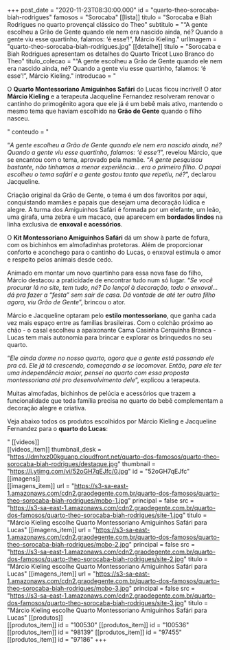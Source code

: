 +++
post_date = "2020-11-23T08:30:00.000"
id = "quarto-theo-sorocaba-biah-rodrigues"
famosos = "Sorocaba"
[[lista]] 
    titulo = "Sorocaba e Biah Rodrigues no quarto provençal clássico do Theo"
    subtitulo = "“A gente escolheu a Grão de Gente quando ele nem era nascido ainda, né? Quando a gente viu esse quartinho, falamos: ‘é esse’!”, <span>Márcio Kieling.</span>"
    urlImagem = "quarto-theo-sorocaba-biah-rodrigues.jpg"
[[detalhe]] 
    titulo = "Sorocaba e Biah Rodrigues apresentam os detalhes do Quarto Tricot Luxo Branco do Theo"
    titulo_colecao = "“A gente escolheu a Grão de Gente quando ele nem era nascido ainda, né? Quando a gente viu esse quartinho, falamos: ‘é esse’!”, <span>Márcio Kieling.</span>"
    introducao = "<p>O <strong>Quarto Montessoriano Amiguinhos Safári</strong> do Lucas ficou incrível! O ator <strong>Márcio Kieling</strong> e a terapeuta Jacqueline Fernandez resolveram renovar o cantinho do primogênito agora que ele já é um bebê mais ativo, mantendo o mesmo tema que haviam escolhido na <strong>Grão de Gente</strong> quando o filho nasceu.</p>"
    conteudo = "<p>“<em>A gente escolheu a Grão de Gente quando ele nem era nascido ainda, né? Quando a gente viu esse quartinho, falamos: ‘é esse’!</em>”, revelou Márcio, que se encantou com o tema, aprovado pela mamãe. “<em>A gente pesquisou bastante, não tínhamos a menor experiência… era o primeiro filho. O papai escolheu o tema safári e a gente gostou tanto que repetiu, né?</em>”, declarou Jacqueline. </p> <p>Criação original da Grão de Gente, o tema é um dos favoritos por aqui, conquistando mamães e papais que desejam uma decoração lúdica e alegre. A turma dos Amiguinhos Safári é formada por um elefante, um leão, uma girafa, uma zebra e um macaco, que aparecem em <strong>bordados lindos</strong> na linha exclusiva de <strong>enxoval e acessórios</strong>. </p> <p>O <strong>Kit Montessoriano Amiguinhos Safári</strong> dá um show à parte de fofura, com os bichinhos em almofadinhas protetoras. Além de proporcionar conforto e aconchego para o cantinho do Lucas, o enxoval estimula o amor e respeito pelos animais desde cedo.</p> <p>Animado em montar um novo quartinho para essa nova fase do filho, Márcio destacou a praticidade de encontrar tudo num só lugar. “<em>Se você procurar lá no site, tem tudo, né? Do lençol à decoração, todo o enxoval… dá pra fazer a “festa” sem sair de casa. Dá vontade de até ter outro filho agora, viu Grão de Gente</em>”, brincou o ator. </p> <p>Márcio e Jacqueline optaram pelo <strong>estilo montessoriano</strong>, que ganha cada vez mais espaço entre as famílias brasileiras. Com o colchão próximo ao chão - o casal escolheu a apaixonante Cama Casinha Cerquinha Branca - Lucas tem mais autonomia para brincar e explorar os brinquedos no seu quarto. </p> <p>“<em>Ele ainda dorme no nosso quarto, agora que a gente está passando ele pra cá. Ele já tá crescendo, começando a se locomover. Então, para ele ter uma independência maior, pensei no quarto com essa proposta montessoriana até pro desenvolvimento dele</em>”, explicou a terapeuta. </p> <p>Muitas almofadas, bichinhos de pelúcia e acessórios que trazem a funcionalidade que toda família precisa no quarto do bebê complementam a decoração alegre e criativa. </p> <p>Veja abaixo todos os produtos escolhidos por Márcio Kieling e Jacqueline Fernandez para o <strong>quarto do Lucas</strong>:</p>"
    [[videos]]  
        [[videos_item]] 
            thumbnail_desk = "https://dmhxz00kguanp.cloudfront.net/quarto-dos-famosos/quarto-theo-sorocaba-biah-rodrigues/destaque.jpg"
            thumbnail = "https://i.ytimg.com/vi/52oGH7qEJfc/0.jpg"
            id = "52oGH7qEJfc"
    [[imagens]]  
        [[imagens_item]] 
            url = "https://s3-sa-east-1.amazonaws.com/cdn2.graodegente.com.br/quarto-dos-famosos/quarto-theo-sorocaba-biah-rodrigues/mobo-1.jpg"
            principal = false
            src = "https://s3-sa-east-1.amazonaws.com/cdn2.graodegente.com.br/quarto-dos-famosos/quarto-theo-sorocaba-biah-rodrigues/site-1.jpg"
            titulo = "Márcio Kieling escolhe Quarto Montessoriano Amiguinhos Safári para Lucas"
        [[imagens_item]] 
            url = "https://s3-sa-east-1.amazonaws.com/cdn2.graodegente.com.br/quarto-dos-famosos/quarto-theo-sorocaba-biah-rodrigues/mobo-2.jpg"
            principal = false
            src = "https://s3-sa-east-1.amazonaws.com/cdn2.graodegente.com.br/quarto-dos-famosos/quarto-theo-sorocaba-biah-rodrigues/site-2.jpg"
            titulo = "Márcio Kieling escolhe Quarto Montessoriano Amiguinhos Safári para Lucas"
        [[imagens_item]] 
            url = "https://s3-sa-east-1.amazonaws.com/cdn2.graodegente.com.br/quarto-dos-famosos/quarto-theo-sorocaba-biah-rodrigues/mobo-3.jpg"
            principal = false
            src = "https://s3-sa-east-1.amazonaws.com/cdn2.graodegente.com.br/quarto-dos-famosos/quarto-theo-sorocaba-biah-rodrigues/site-3.jpg"
            titulo = "Márcio Kieling escolhe Quarto Montessoriano Amiguinhos Safári para Lucas"
    [[produtos]]  
        [[produtos_item]] 
            id = "100530"
        [[produtos_item]] 
            id = "100536"
        [[produtos_item]] 
            id = "98139"
        [[produtos_item]] 
            id = "97455"
        [[produtos_item]] 
            id = "97186"
+++
